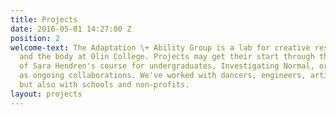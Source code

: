 ```yaml
---
title: Projects
date: 2016-05-01 14:27:00 Z
position: 2
welcome-text: The Adaptation \+ Ability Group is a lab for creative research on technology
  and the body at Olin College. Projects may get their start through the "test kitchen"
  of Sara Hendren's course for undergraduates, Investigating Normal, or stand alone
  as ongoing collaborations. We've worked with dancers, engineers, artists, and retirees,
  but also with schools and non-profits.
layout: projects
---
```




